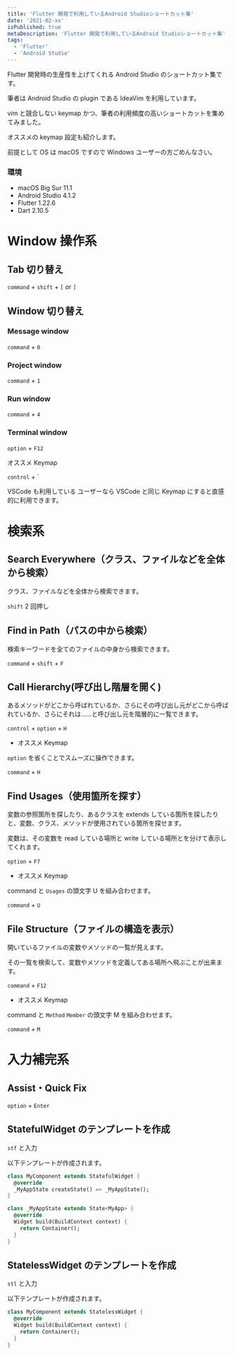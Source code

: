 ```yaml
---
title: 'Flutter 開発で利用しているAndroid Studioショートカット集'
date: '2021-02-xx'
isPublished: true
metaDescription: 'Flutter 開発で利用しているAndroid Studioショートカット集'
tags:
  - 'Flutter'
  - 'Android Studio'
---
```


Flutter 開発時の生産性を上げてくれる Android Studio のショートカット集です。

筆者は Android Studio の plugin である IdeaVim を利用しています。

vim と競合しない keymap かつ、筆者の利用頻度の高いショートカットを集めてみました。

オススメの keymap 設定も紹介します。

前提として OS は macOS ですので Windows ユーザーの方ごめんなさい。

### 環境

- macOS Big Sur 11.1
- Android Studio 4.1.2
- Flutter 1.22.6
- Dart 2.10.5

# Window 操作系

## Tab 切り替え

`command` + `shift` + `[` or `]`

## Window 切り替え

### Message window

`command` + `0`

### Project window

`command` + `1`

### Run window

`command` + `4`

### Terminal window

`option` + `F12`

オススメ Keymap

`control` + `

VSCode も利用している ユーザーなら VSCode と同じ Keymap にすると直感的に利用できます。

# 検索系

## Search Everywhere（クラス、ファイルなどを全体から検索）

クラス、ファイルなどを全体から検索できます。

`shift` 2 回押し

## Find in Path（パスの中から検索）

検索キーワードを全てのファイルの中身から検索できます。

`command` + `shift` + `F`

## Call Hierarchy(呼び出し階層を開く)

あるメソッドがどこから呼ばれているか、さらにその呼び出し元がどこから呼ばれているか、さらにそれは……と呼び出し元を階層的に一覧できます。

`control` + `option` + `H`

- オススメ Keymap

`option` を省くことでスムーズに操作できます。

`command` + `H`

## Find Usages（使用箇所を探す）

変数の参照箇所を探したり、あるクラスを extends している箇所を探したりと、変数、クラス、メソッドが使用されている箇所を探せます。

変数は、その変数を read している場所と write している場所とを分けて表示してくれます。

`option` + `F7`

- オススメ Keymap

command と `Usages` の頭文字 U を組み合わせます。

`command` + `U`

## File Structure（ファイルの構造を表示）

開いているファイルの変数やメソッドの一覧が見えます。

その一覧を検索して、変数やメソッドを定義してある場所へ飛ぶことが出来ます。

`command` + `F12`

- オススメ Keymap

command と `Method` `Member` の頭文字 M を組み合わせます。

`command` + `M`

# 入力補完系

## Assist・Quick Fix

`option` + `Enter`

## StatefulWidget のテンプレートを作成

`stf` と入力

以下テンプレートが作成されます。

```dart
class MyComponent extends StatefulWidget {
  @override
  _MyAppState createState() => _MyAppState();
}

class _MyAppState extends State<MyApp> {
  @override
  Widget build(BuildContext context) {
    return Container();
  }
}
```

## StatelessWidget のテンプレートを作成

`stl` と入力

以下テンプレートが作成されます。

```dart
class MyComponent extends StatelessWidget {
  @override
  Widget build(BuildContext context) {
    return Container();
  }
}
```
